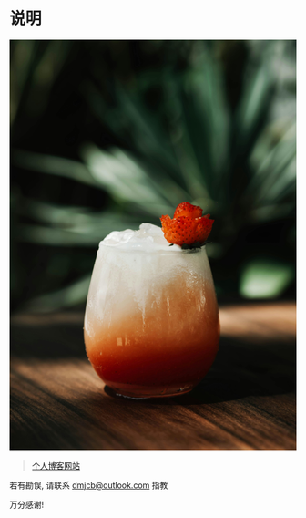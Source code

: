 # 说明

![](/Resource/Imgur/head.jpg)

> [个人博客网站](https://dmjcb.github.io/)

若有勘误, 请联系 [dmjcb@outlook.com](dmjcb@outlook.com) 指教

万分感谢!
